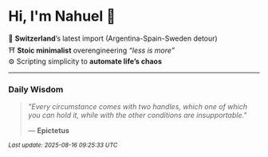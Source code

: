 # Hi, I'm Nahuel :tiger:

📍 **Switzerland**’s latest import (Argentina-Spain-Sweden detour)  
⛩️ **Stoic minimalist** overengineering *“less is more”*  
⚙️ Scripting simplicity to **automate life’s chaos**

---

### Daily Wisdom
> _"Every circumstance comes with two handles, which one of which you can hold it, while with the other conditions are insupportable."_  
>
> — **Epictetus**

<sub>*Last update: 2025-08-16 09:25:33 UTC*</sub>

